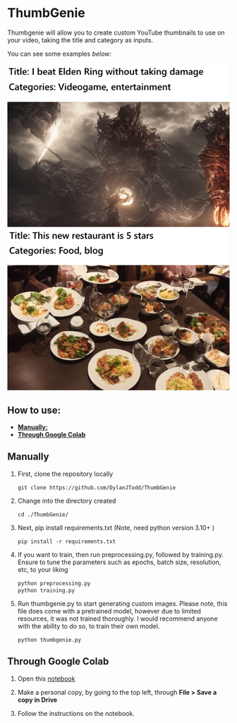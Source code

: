 # ThumbGenie

Thumbgenie will allow you to create custom YouTube thumbnails to use on your video, taking the title and category as inputs.

You can see some examples *below:*


![thumbgenie demo](images/Thumbgenie-Demo.png?raw=true)

## **How to use:**

 - **[Manually:](https://github.com/DylanJTodd/ThumbGenie?tab=readme-ov-file#manually)**
 - **[Through Google Colab](https://github.com/DylanJTodd/ThumbGenie?tab=readme-ov-file#through-google-colab)**


## Manually

 1. First, clone the repository locally

	    git clone https://github.com/DylanJTodd/ThumbGenie

 2.  Change into the directory created

		 cd ./ThumbGenie/

 3.  Next, pip install requirements.txt (Note, need python version 3.10+ )

		 pip install -r requirements.txt

 4.  If you want to train, then run preprocessing.py, followed by training.py. Ensure to tune the parameters such as epochs, batch size, resolution, etc, to your liking

		 python preprocessing.py
		 python training.py
	    
 5.  Run thumbgenie.py to start generating custom images. Please note, this file does come with a pretrained model, however due to limited resources, it was not trained thoroughly. I would recommend anyone with the ability to do so, to train their own model.

		 python thumbgenie.py

## Through Google Colab

1. Open this [notebook](https://colab.research.google.com/drive/18TOMosq6KhXi_oArdFLjiHXmNKgI6xFX?usp=sharing)

2. Make a personal copy, by going to the top left, through **File > Save a copy in Drive**

3. Follow the instructions on the notebook.

 

